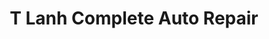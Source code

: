 ---
title: "T Lanh Complete Auto Repair"
url: /houston/t-lanh-complete-auto-repair/
shop: car repair
---